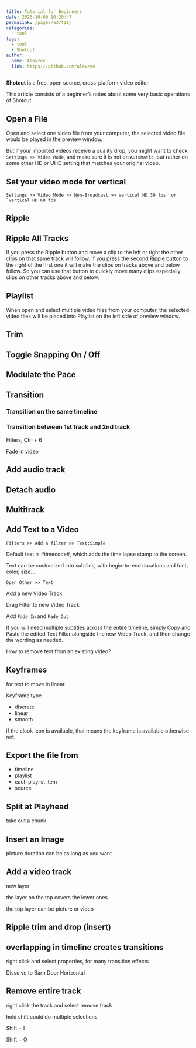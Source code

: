 ```yaml
---
title: Tutorial for Beginners
date: 2023-10-09 16:20:47
permalink: /pages/a37f11/
categories:
  - tool
tags:
  - tool
  - Shotcut
author:
  name: Alowree
  link: https://github.com/alowree
---
```


**Shotcut** is a free, open source, cross-platform video editor.

This article consists of a beginner’s notes about some very basic operations of Shotcut.

## Open a File

Open and select one video file from your computer, the selected video file would be played in the preview window.

But if your imported videos receive a quality drop, you might want to check `Settings >> Video Mode`, and make sure it is not on `Automatic`, but rather on some other HD or UHD setting that matches your original video.

## Set your video mode for vertical

```
Settings >> Video Mode >> Non-Broadcast >> Vertical HD 30 fps` or `Vertical HD 60 fps
```

## Ripple

## Ripple All Tracks

If you press the Ripple button and move a clip to the left or right the other clips on that same track will follow. If you press the second Ripple button to the right of the first one it will make the clips on tracks above and below follow. So you can use that button to quickly move many clips especially clips on other tracks above and below.

## Playlist

When open and select multiple video files from your computer, the selected video files will be placed into Playlist on the left side of preview window.

## Trim

## Toggle Snapping On / Off

## Modulate the Pace

## Transition

### Transition on the same timeline

### Transition between 1st track and 2nd track

Filters, Ctrl + 6

Fade in video

## Add audio track

## Detach audio

## Multitrack

## Add Text to a Video

`Filters >> Add a filter >> Text:Simple`

Default text is #timecode#, which adds the time lapse stamp to the screen.

Text can be customized into subtiles, with begin-to-end durations and font, color, size...

`Open Other >> Text`

Add a new Video Track

Drag Filter to new Video Track

Add `Fade In` and `Fade Out`

If you will need multiple subtitles across the entire timeline, simply Copy and Paste the edited Text Filter alongside the new Video Track, and then change the wording as needed.

How to remove text from an existing video?

## Keyframes

for text to move in linear

Keyframe type

- discrete
- linear
- smooth

if the clcok icon is available, that means the keyframe is available otherwise not.

## Export the file from

- timeline
- playlist
- each playlist item
- source

## Split at Playhead

take out a chunk

## Insert an Image

picture duration can be as long as you want

## Add a video track

new layer

the layer on the top covers the lower ones

the top layer can be picture or video

## Ripple trim and drop (insert)

## overlapping in timeline creates transitions

right click and select properties, for many transition effects

Dissolve to Barn Door Horizontal

## Remove entire track

right click the track and select remove track

hold shift could do multiple selections

Shift + I

Shift + O
